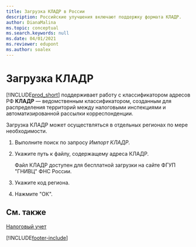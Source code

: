 ```yaml
---
title: Загрузка КЛАДР в России
description: Российские улучшения включают поддержку формата КЛАДР.
author: DianaMalina
ms.topic: conceptual
ms.search.keywords: null
ms.date: 04/01/2021
ms.reviewer: edupont
ms.author: soalex
---
```


# Загрузка КЛАДР

[!INCLUDE[prod_short](../../includes/prod_short.md)] поддерживает работу с классификатором адресов РФ **КЛАДР** — ведомственным классификатором, созданным для распределения территорий между налоговыми инспекциями и автоматизированной рассылки корреспонденции.

Загрузка КЛАДР может осуществляться в отдельных регионах по мере необходимости.  

1. Выполните поиск по запросу *Импорт КЛАДР*. 

2. Укажите путь к файлу, содержащему адреса КЛАДР.

   Файл КЛАДР доступен для бесплатной загрузки на сайте ФГУП "ГНИВЦ" ФНС России.

3. Укажите код региона.

4. Нажмите "ОК".

## См. также

[Налоговый учет](Tax-Accounting.md)  


[!INCLUDE[footer-include](../../includes/footer-banner.md)]